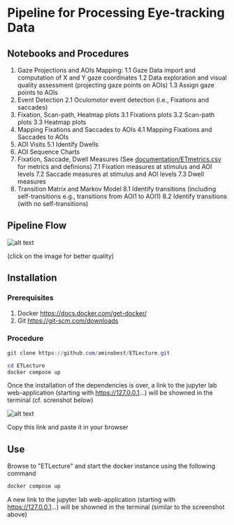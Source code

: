 # Pipeline for Processing Eye-tracking Data

## Notebooks and Procedures

1. Gaze Projections and AOIs Mapping: 
	1.1 Gaze Data import and computation of X and Y gaze coordinates
	1.2  Data exploration and visual quality assessment (projecting gaze points on AOIs)
	1.3 Assign gaze points to AOIs
2.  Event Detection
	2.1 Oculomotor event detection (i.e., Fixations and saccades)
3. Fixation, Scan-path, Heatmap plots
	3.1 Fixations plots
	3.2 Scan-path plots
	3.3 Heatmap plots
4.  Mapping Fixations and Saccades to AOIs
	4.1 Mapping Fixations and Saccades to AOIs
5. AOI Visits
	5.1 Identify Dwells
6. AOI Sequence Charts
7. Fixation, Saccade, Dwell Measures (See [documentation/ETmetrics.csv](https://github.com/aminobest/ETLecture/blob/main/jupyter/workspace/documentation/ETmetrics.csv) for metrics and definions)
	7.1 Fixation measures at stimulus and AOI levels
	7.2 Saccade measures at stimulus and AOI levels
	7.3 Dwell measures
8. Transition Matrix and Markov Model
	8.1 Identify transitions (including self-transitions e.g., transitions from AOI1 to AOI1)
	8.2 Identify transitions (with no self-transitions)

## Pipeline Flow


![alt text](https://github.com/aminobest/ETLecture/blob/main/jupyter/workspace/pipeLineBPMNModel.png?raw=true)

(click on the image for better quality)

## Installation

### Prerequisites

1. Docker https://docs.docker.com/get-docker/
2. Git https://git-scm.com/downloads

### Procedure

```powershell
git clone https://github.com/aminobest/ETLecture.git
```

```powershell
cd ETLecture
docker compose up
```

Once the installation of the dependencies is over, a link to the jupyter lab web-application (starting with https://127.0.0.1...) will be showned in the terminal (cf. screnshot below)

![alt text](https://github.com/aminobest/ETLecture/blob/main/jupyter/jupyterLinkExample.png?raw=true)

Copy this link and paste it in your browser

## Use

Browse to "ETLecture" and start the docker instance using the following command

```powershell
docker compose up
```

 A new link to the jupyter lab web-application (starting with https://127.0.0.1...) will be showned in the terminal (similar to the screenshot above)

